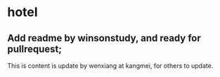 # hotel
Add readme by winsonstudy, and ready for pullrequest;
----------------
This is content is update by wenxiang at kangmei, for others to update.
